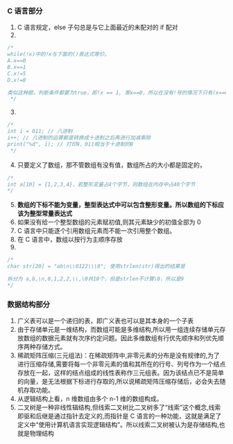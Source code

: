 ### C 语言部分

1. C 语言规定，else 子句总是与它上面最近的未配对的 if 配对
2.

```c
/*
while(!x)中的!x与下面的()表达式等价。
A.x==0
B.x==1
C.x!=5
D.x!=0

类似这种题，判断条件都要为true，即!x == 1, 那x==0，所以在没有!号的情况下只有(x==0)才符合题意，选A
 */
```

3.

```c
/*
int i = 011; // 八进制
i++; // 八进制的运算都是转换成十进制之后再进行加减乘除
print("%d", i); // 打印9，011相当于十进制的8
 */
```

4. 只要定义了数组，那不管数组有没有值，数组所占的大小都是固定的，

```c
/*
int a[10] = {1,2,3,4}，若整形变量占4个字节，则数组在内存中占40个字节
*/
```

5. **数组的下标不能为变量，整型表达式中可以包含整形变量。所以数组的下标应该为整型常量表达式**
6. 如果没有给一个整型数组的元素赋初值,则其元素缺少的初值全部为 0
7. C 语言中只能逐个引用数组元素而不能一次引用整个数组。
8. 在 C 语言中，数组以按行为主顺序存放
9.

```c
/*
char str[20] = "ab\n\\0122\\\0"; 使用strlen(str)得出的结果是

拆分为 a,b,\n,0,1,2,2,\\,\0共10个，但是strlen不计算\0，所以是9
*/
```

### 数据结构部分

1. 广义表可以是一个递归的表，即广义表也可以是其本身的一个子表
2. 由于存储单元是一维结构，而数组可能是多维结构,所以用一组连续存储单元存放数组的数据元素就有次序约定问题。因此多维数组有行优先顺序和列优先顺序两种存储方式。
3. 稀疏矩阵压缩(三元组法)：在稀疏矩阵中,非零元素的分布是没有规律的,为了进行压缩存储,需要将每一个非零元素的值和其所在的行号、列号作为一个结点存放在一起，这样的结点组成的线性表称作三元组表。因为该结点已不是简单的向量，是无法根据下标进行存取的,所以说稀疏矩阵压缩存储后，必会失去随机存取功能。
4. 从逻辑结构上看，n 维数组由多个 n-1 维的数组构成。
5. 二叉树是一种非线性辑结构,但线索二叉树比二叉树多了“线索”这个概念,线索即驱和后继是通过指针去定义的,而指针是 C 语言的一种功能，这就是满足了定义中“使用计算机语言实现逻辑结构”。所以线索二叉树被认为是存储结构,也就是物理结构
